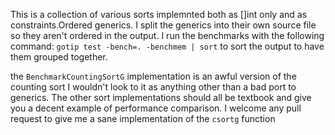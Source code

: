 This is a collection of various sorts implemnted both as []int only and as constraints.Ordered generics.
I split the generics into their own source file so they aren't ordered in the output. I run the benchmarks with the following command:
`gotip test -bench=. -benchmem | sort` to sort the output to have them grouped together.

the `BenchmarkCountingSortG` implementation is an awful version of the counting sort I wouldn't look to it as anything other than a bad port to generics.
The other sort implementations should all be textbook and give you a decent example of performance comparison.
I welcome any pull request to give me a sane implementation of the `csortg` function
